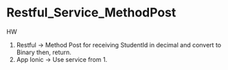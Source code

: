 # Restful_Service_MethodPost
HW </br>
1. Restful -> Method Post for receiving StudentId in decimal and convert to Binary then, return. </br>
2. App Ionic -> Use service from 1.
